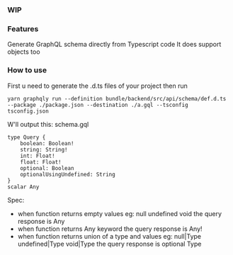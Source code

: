 ### WIP

### Features
Generate GraphQL schema directly from Typescript code
It does support objects too
### How to use
First u need to generate the .d.ts files of your project then run
```
yarn graphqly run --definition bundle/backend/src/api/schema/def.d.ts --package ./package.json --destination ./a.gql --tsconfig tsconfig.json
```

W'll output this: schema.gql
```
type Query {
	boolean: Boolean!
	string: String!
	int: Float!
	float: Float!
	optional: Boolean
	optionalUsingUndefined: String
}
scalar Any
```

Spec:
- when function returns empty values eg:
	null
	undefined
	void
	the query response is Any
- when function returns Any keyword
	the query response is Any!
- when function returns union of a type and values eg:
	null|Type
	undefined|Type
	void|Type
	the query response is optional Type

